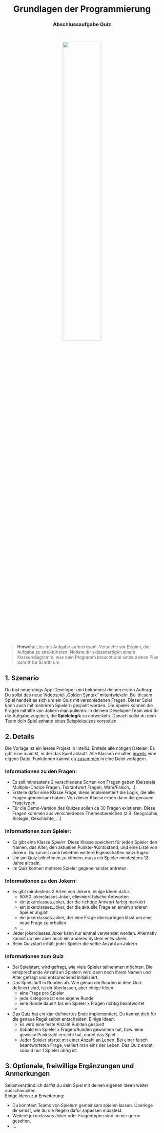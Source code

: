 <h1 align="center">Grundlagen der Programmierung</h1>
<h3 align="center">Abschlussaufgabe Quiz</h3>
<br>

<p align="center">
  <img src="img/img1.png" width="50%">
</p>

> **Hinweis**: Lies die Aufgabe aufmerksam. Versuche vor Beginn, die Aufgabe zu strukturieren. Notiere dir skizzenartig/in einem Klassendiagramm, was dein Programm braucht und setze deinen Plan Schritt für Schritt um.


## 1. Szenario

Du bist neuerdings App-Developer und bekommst deinen ersten Auftrag: Du sollst das neue Videospiel „Golden Syntax“ mitentwickeln. Bei diesem Spiel handelt es sich um ein Quiz mit verschiedenen Fragen. Dieser Spiel kann auch mit mehreren Spielern gespielt werden. Die Spieler können die Fragen mithilfe von Jokern manipulieren. In deinem Developer-Team wird dir die Aufgabe zugeteilt, die **Spielelogik** zu entwickeln. Danach sollst du dem Team dein Spiel anhand eines Beispielquizes vorstellen.


## 2. Details

Die Vorlage ist ein leeres Projekt in IntelliJ. Erstelle alle nötigen Dateien: Es gibt eine main.kt, in der das Spiel abläuft. Alle Klassen erhalten <span style="text-decoration:underline;">jeweils</span> eine eigene Datei. Funktionen kannst du <span style="text-decoration:underline;">zusammen</span> in eine Datei verlagern.


### Informationen zu den Fragen:

* Es soll mindestens 2 verschiedene Sorten von Fragen geben (Beispiele: Multiple-Choice Fragen, Textantwort Fragen, Wahr/Falsch,...).
* Erstelle dafür eine Klasse _Frage_, diese implementiert die Logik, die alle Fragen gemeinsam haben. Von dieser Klasse erben dann die genauen Fragetypen.
* Für die Demo-Version des Quizes sollen ca 30 Fragen existieren. Diese Fragen kommen aus verschiedenen Themenbereichen (z.B. Geographie, Biologie, Geschichte, ...)

### Informationen zum Spieler:

* Es gibt eine Klasse _Spieler_. Diese Klasse speichert für jeden Spieler den Namen, das Alter, den aktuellen Punkte-/Kontostand, und eine Liste von Jokern. Du kannst nach belieben weitere Eigenschaften hinzufügen.
* Um am Quiz teilnehmen zu können, muss ein Spieler mindestens 12 Jahre alt sein.
* Im Quiz können mehrere Spieler gegeneinander antreten.


### Informationen zu den Jokern:
* Es gibt mindestens 2 Arten von Jokern, einige Ideen dafür:
  * 50:50 jokerclasses.Joker, eliminiert falsche Antworten
  * ein jokerclasses.Joker, der die richtige Antwort farbig markiert
  * ein jokerclasses.Joker, der die aktuelle Frage an einem anderen Spieler abgibt
  * ein jokerclasses.Joker, der eine Frage überspringen lässt um eine neue Frage zu erhalten
  * ...
* Jeder jokerclasses.Joker kann nur einmal verwendet werden. Alternativ kannst du hier aber auch ein anderes System entwickeln.
* Beim Quizstart erhält jeder Spieler die selbe Anzahl an Jokern

### Informationen zum Quiz
* Bei Spielstart, wird gefragt, wie viele Spieler teilnehmen möchten. Die entsprechende Anzahl an Spielern wird dann nach ihrem Namen und Alter gefragt und entsprechend initialisiert.
* Das Spiel läuft in Runden ab. Wie genau die Runden in dem Quiz definiert sind, ist dir überlassen, aber einige Ideen:
  * eine Frage pro Spieler
  * jede Kategorie ist eine eigene Runde
  * eine Runde dauert bis ein Spieler x Fragen richtig beantwortet
  * ...
* Das Quiz hat ein klar definiertes Ende implementiert. Du kannst dich für die genaue Regel selbst entscheiden. Einige Ideen:
  * Es wird eine feste Anzahl Runden gespielt
  * Sobald ein Spieler x Fragen/Runden gewonnen hat, bzw. eine gewisse Punktzahl erreicht hat, endet das Spiel
  * Jeder Spieler startet mit einer Anzahl an Leben. Bei einer falsch beantworteten Frage, verliert man eins der Leben. Das Quiz endet, sobald nur 1 Spieler übrig ist.

## 3. Optionale, freiwillige Ergänzungen und Anmerkungen

Selbstverständlich darfst du dein Spiel mit deinen eigenen Ideen weiter ausschmücken.  \
Einige Ideen zur Erweiterung:


* Du könntest Teams von Spielern gemeinsam spielen lassen. Überlege dir selbst, wie du die Regeln dafür anpassen müsstest. 
* Weitere jokerclasses.Joker oder Fragentypen sind immer gerne gesehen.
* ...
